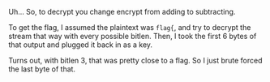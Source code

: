 Uh...
So, to decrypt you change encrypt from adding to subtracting.

To get the flag, I assumed the plaintext was `flag{`, and try to decrypt the stream that way with every possible bitlen. Then, I took the first 6 bytes of that output and plugged it back in as a key.

Turns out, with bitlen 3, that was pretty close to a flag. So I just brute forced the last byte of that.

